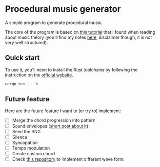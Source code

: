 # Procedural music generator

A simple program to generate procedural music.

The core of the program is based on [this tutorial](https://dev.to/deciduously/teaching-numbers-how-to-sing-3c8l) that I found when reading about music theory (you'll find my notes [here](MusicTheoryNotes.md), disclaimer though, it is not very well structured).

## Quick start

To use it, you'll need to install the Rust toolchains by following the instruction on the [official website](https://www.rust-lang.org/tools/install).

```bash
cargo run -- -h
```

## Future feature

Here are the future feature I want to (or try to) implement:
- [ ] Merge the chord progression into pattern
- [ ] Sound envelopes ([short post about it](https://www.teachmeaudio.com/recording/sound-reproduction/sound-envelopes))
- [ ] Seed the RNG
- [ ] Silence
- [ ] Syncopation
- [ ] Tempo modulation
- [ ] Create custom chord
- [ ] Check [this repository](https://github.com/andyherbert/ansiterm/tree/main/basic_waves/src) to implement different wave form.
